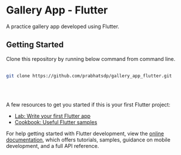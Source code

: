 # Gallery App - Flutter

A practice gallery app developed using Flutter.

## Getting Started

Clone this repository by running below command from command line.
<br/><br/>
```bash
git clone https://github.com/prabhatsdp/gallery_app_flutter.git
```
<br/><br/>

A few resources to get you started if this is your first Flutter project:

- [Lab: Write your first Flutter app](https://docs.flutter.dev/get-started/codelab)
- [Cookbook: Useful Flutter samples](https://docs.flutter.dev/cookbook)

For help getting started with Flutter development, view the
[online documentation](https://docs.flutter.dev/), which offers tutorials,
samples, guidance on mobile development, and a full API reference.
